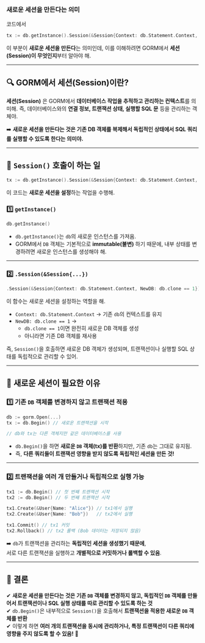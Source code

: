 ### **새로운 세션을 만든다는 의미**
코드에서
```go
tx := db.getInstance().Session(&Session{Context: db.Statement.Context, NewDB: db.clone == 1})
```
이 부분이 **새로운 세션을 만든다**는 의미인데, 이를 이해하려면 GORM에서 **세션(Session)이 무엇인지**부터 알아야 해.

---

## **🔍 GORM에서 세션(Session)이란?**
**세션(Session)** 은 GORM에서 **데이터베이스 작업을 추적하고 관리하는 컨텍스트**를 의미해.
즉, 데이터베이스와의 **연결 정보, 트랜잭션 상태, 실행할 SQL 문** 등을 관리하는 객체야.

➡️ **새로운 세션을 만든다는 것은 기존 DB 객체를 복제해서 독립적인 상태에서 SQL 쿼리를 실행할 수 있도록 한다는 의미야.**

---

## **📌 `Session()` 호출이 하는 일**
```go
tx := db.getInstance().Session(&Session{Context: db.Statement.Context, NewDB: db.clone == 1})
```
이 코드는 **새로운 세션을 설정**하는 작업을 수행해.

### **1️⃣ `getInstance()`**
```go
db.getInstance()
```
- `db.getInstance()`는 `db`의 새로운 인스턴스를 가져옴.
- GORM에서 `DB` 객체는 기본적으로 **immutable(불변)** 하기 때문에, 내부 상태를 변경하려면 새로운 인스턴스를 생성해야 해.

---

### **2️⃣ `.Session(&Session{...})`**
```go
.Session(&Session{Context: db.Statement.Context, NewDB: db.clone == 1})
```
이 함수는 새로운 세션을 설정하는 역할을 해.

- `Context: db.Statement.Context` → 기존 `db`의 컨텍스트를 유지
- `NewDB: db.clone == 1` →
    - `db.clone == 1`이면 완전히 새로운 DB 객체를 생성
    - 아니라면 기존 DB 객체를 재사용

즉, `Session()`을 호출하면 새로운 DB 객체가 생성되며, 트랜잭션이나 실행할 SQL 상태를 독립적으로 관리할 수 있어.

---

## **🔑 새로운 세션이 필요한 이유**
### **1️⃣ 기존 `DB` 객체를 변경하지 않고 트랜잭션 적용**
```go
db := gorm.Open(...)
tx := db.Begin() // 새로운 트랜잭션을 시작

// db와 tx는 다른 객체지만 같은 데이터베이스를 사용
```
- `db.Begin()`을 하면 **새로운 `DB` 객체(tx)를 반환**하지만, 기존 `db`는 그대로 유지됨.
- 즉, **다른 쿼리들이 트랜잭션 영향을 받지 않도록 독립적인 세션을 만든 것!**

---

### **2️⃣ 트랜잭션을 여러 개 만들거나 독립적으로 실행 가능**
```go
tx1 := db.Begin() // 첫 번째 트랜잭션 시작
tx2 := db.Begin() // 두 번째 트랜잭션 시작

tx1.Create(&User{Name: "Alice"}) // tx1에서 실행
tx2.Create(&User{Name: "Bob"})   // tx2에서 실행

tx1.Commit() // tx1 커밋
tx2.Rollback() // tx2 롤백 (Bob 데이터는 저장되지 않음)
```
➡️ `db`가 트랜잭션을 관리하는 **독립적인 세션을 생성했기 때문에**,  
서로 다른 트랜잭션을 실행하고 **개별적으로 커밋하거나 롤백할 수 있음**.

---

## **📝 결론**
✔ **새로운 세션을 만든다는 것은 기존 `DB` 객체를 변경하지 않고, 독립적인 `DB` 객체를 만들어서 트랜잭션이나 SQL 실행 상태를 따로 관리할 수 있도록 하는 것**  
✔ `db.Begin()`은 내부적으로 `Session()`을 호출해서 **트랜잭션을 적용한 새로운 `DB` 객체를 반환**  
✔ 이렇게 하면 **여러 개의 트랜잭션을 동시에 관리하거나, 특정 트랜잭션이 다른 쿼리에 영향을 주지 않도록 할 수 있음!** 🚀